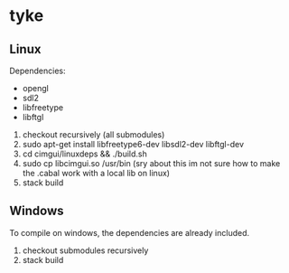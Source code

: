 # tyke

## Linux

Dependencies:
 - opengl
 - sdl2
 - libfreetype
 - libftgl

1. checkout recursively (all submodules)
2. sudo apt-get install libfreetype6-dev libsdl2-dev libftgl-dev
3. cd cimgui/linuxdeps && ./build.sh
4. sudo cp libcimgui.so /usr/bin (sry about this im not sure how to make the .cabal work with a local lib on linux)
5. stack build

## Windows

To compile on windows, the dependencies are already included.

1. checkout submodules recursively
2. stack build
